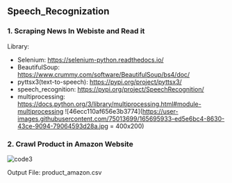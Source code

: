 ## Speech_Recognization

### 1. Scraping News In Webiste and Read it 
Library:
- Selenium: https://selenium-python.readthedocs.io/
- BeautifulSoup: https://www.crummy.com/software/BeautifulSoup/bs4/doc/
- pyttsx3(text-to-speech): https://pypi.org/project/pyttsx3/
- speech_recognition: https://pypi.org/project/SpeechRecognition/
- multiprocessing: https://docs.python.org/3/library/multiprocessing.html#module-multiprocessing
![46ecc110af656e3b3774](https://user-images.githubusercontent.com/75013699/165695933-ed5e6bc4-8630-43ce-9094-79064593d28a.jpg = 400x200)

### 2. Crawl Product in Amazon Website
![code3](https://user-images.githubusercontent.com/75013699/174356046-00ad6720-42d1-4e83-b4ea-6856b77ae5a6.png)

Output File: product_amazon.csv
